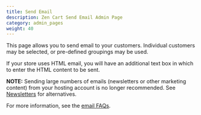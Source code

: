 ```yaml
---
title: Send Email 
description: Zen Cart Send Email Admin Page 
category: admin_pages
weight: 40
---
```


This page allows you to send email to your customers. Individual customers may be selected, or pre-defined groupings may be used.

If your store uses HTML email, you will have an additional text box in which to enter the HTML content to be sent. 

**NOTE:** Sending large numbers of emails (newsletters or other marketing content) from your hosting account is no longer recommended. 
See [Newsletters](/user/email/newsletters) for alternatives. 

For more information, see the [email FAQs](/user/email/).
